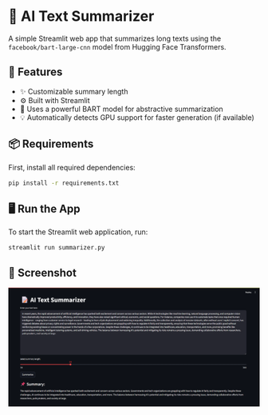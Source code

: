 # 📝 AI Text Summarizer

A simple Streamlit web app that summarizes long texts using the `facebook/bart-large-cnn` model from Hugging Face Transformers.

## 🚀 Features

- ✨ Customizable summary length
- ⚙️ Built with Streamlit
- 🤖 Uses a powerful BART model for abstractive summarization
- 💡 Automatically detects GPU support for faster generation (if available)

## 📦 Requirements

First, install all required dependencies:

```bash
pip install -r requirements.txt
```

## 🖥️ Run the App

To start the Streamlit web application, run:

```bash
streamlit run summarizer.py
```

## 📸 Screenshot

![AI Text Summarizer UI](assets/Console_Screenshot.png)
